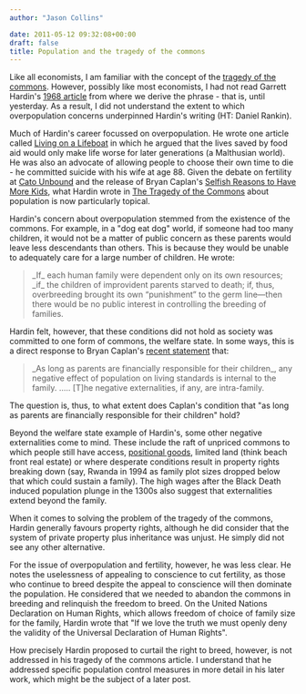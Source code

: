 ```yaml
---
author: "Jason Collins"

date: 2011-05-12 09:32:08+00:00
draft: false
title: Population and the tragedy of the commons
---
```


Like all economists, I am familiar with the concept of the [tragedy of the commons](http://en.wikipedia.org/wiki/Tragedy_of_the_commons). However, possibly like most economists, I had not read Garrett Hardin's [1968 article](http://www.garretthardinsociety.org/articles/art_tragedy_of_the_commons.html) from where we derive the phrase - that is, until yesterday. As a result, I did not understand the extent to which overpopulation concerns underpinned Hardin's writing (HT: Daniel Rankin).

Much of Hardin's career focussed on overpopulation. He wrote one article called [Living on a Lifeboat](http://www.garretthardinsociety.org/articles/art_living_on_a_lifeboat.html) in which he argued that the lives saved by food aid would only make life worse for later generations (a Malthusian world). He was also an advocate of allowing people to choose their own time to die - he committed suicide with his wife at age 88. Given the debate on fertility at [Cato Unbound](http://www.cato-unbound.org/) and the release of Bryan Caplan's [Selfish Reasons to Have More Kids](https://www.jasoncollins.blog/caplans-selfish-reasons-to-have-more-kids/), what Hardin wrote in [The Tragedy of the Commons](http://www.garretthardinsociety.org/articles/art_tragedy_of_the_commons.html) about population is now particularly topical.

Hardin's concern about overpopulation stemmed from the existence of the commons. For example, in a "dog eat dog" world, if someone had too many children, it would not be a matter of public concern as these parents would leave less descendants than others. This is because they would be unable to adequately care for a large number of children. He wrote:


<blockquote>_If_ each human family were dependent only on its own resources; _if_ the children of improvident parents starved to death; if, thus, overbreeding brought its own “punishment” to the germ line—then there would be no public interest in controlling the breeding of families.</blockquote>


Hardin felt, however, that these conditions did not hold as society was committed to one form of commons, the welfare state. In some ways, this is a direct response to Bryan Caplan's [recent statement](http://www.cato-unbound.org/2011/05/11/bryan-caplan/want-to-bet-a-reply-to-greg-clark/) that:


<blockquote>_As long as parents are financially responsible for their children_, any negative effect of population on living standards is internal to the family. ..... [T]he negative externalities, if any, are intra-family.</blockquote>


The question is, thus, to what extent does Caplan's condition that "as long as parents are financially responsible for their children" hold?

Beyond the welfare state example of Hardin's, some other negative externalities come to mind. These include the raft of unpriced commons to which people still have access, [positional goods](http://en.wikipedia.org/wiki/Positional_good), limited land (think beach front real estate) or where desperate conditions result in property rights breaking down (say, Rwanda in 1994 as family plot sizes dropped below that which could sustain a family). The high wages after the Black Death induced population plunge in the 1300s also suggest that externalities extend beyond the family.

When it comes to solving the problem of the tragedy of the commons, Hardin generally favours property rights, although he did consider that the system of private property plus inheritance was unjust. He simply did not see any other alternative.

For the issue of overpopulation and fertility, however, he was less clear. He notes the uselessness of appealing to conscience to cut fertility, as those who continue to breed despite the appeal to conscience will then dominate the population. He considered that we needed to abandon the commons in breeding and relinquish the freedom to breed. On the United Nations Declaration on Human Rights, which allows freedom of choice of family size for the family, Hardin wrote that "If we love the truth we must openly deny the validity of the Universal Declaration of Human Rights".

How precisely Hardin proposed to curtail the right to breed, however, is not addressed in his tragedy of the commons article. I understand that he addressed specific population control measures in more detail in his later work, which might be the subject of a later post.
